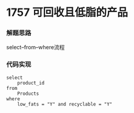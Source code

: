# 1757 可回收且低脂的产品

### 解题思路

select–from–where流程

### 代码实现

```mysql
select
	product_id
from
	Products
where
	low_fats = "Y" and recyclable = "Y"
```


